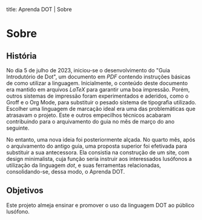 title: Aprenda DOT | Sobre

# Sobre

## História

No dia 5 de julho de 2023, iniciou-se o desenvolvimento do "Guia Introdutório de Dot", um documento em _PDF_ contendo instruções básicas de como utilizar a linguagem. Inicialmente, o conteúdo deste documento era mantido em arquivos _LaTeX_ para garantir uma boa impressão. Porém, outros sistemas de impressão foram experimentados e aderidos, como o Groff e o Org Mode, para substituir o pesado sistema de tipografia utilizado. Escolher uma  linguagem de marcação ideal era uma das problemáticas que atrasavam o projeto. Este e outros empecilhos técnicos acabaram contribuindo para o arquivamento do guia no mês de março do ano seguinte.

No entanto, uma nova ideia foi posteriormente alçada. No quarto mês, após o arquivamento do antigo guia, uma proposta superior foi efetivada para substituir a sua antecessora. Ela consistia na construção de um site, com design minimalista, cuja função seria instruir aos interessados lusófonos a utilização da linguagem _dot_, e suas ferramentas relacionadas, consolidando-se, dessa modo, o Aprenda DOT.

## Objetivos

Este projeto almeja ensinar e promover o uso da linguagem DOT ao público lusófono.
